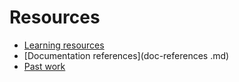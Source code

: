 # Resources

- [Learning resources](learning-resources.md)
- [Documentation references](doc-references .md)
- [Past work](past-work.md)
